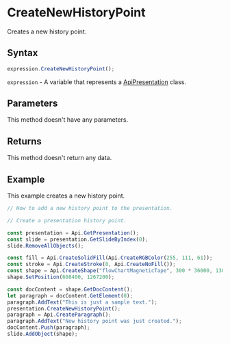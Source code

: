 # CreateNewHistoryPoint

Creates a new history point.

## Syntax

```javascript
expression.CreateNewHistoryPoint();
```

`expression` - A variable that represents a [ApiPresentation](../ApiPresentation.md) class.

## Parameters

This method doesn't have any parameters.

## Returns

This method doesn't return any data.

## Example

This example creates a new history point.

```javascript editor-pptx
// How to add a new history point to the presentation.

// Create a presentation history point.

const presentation = Api.GetPresentation();
const slide = presentation.GetSlideByIndex(0);
slide.RemoveAllObjects();

const fill = Api.CreateSolidFill(Api.CreateRGBColor(255, 111, 61));
const stroke = Api.CreateStroke(0, Api.CreateNoFill());
const shape = Api.CreateShape("flowChartMagneticTape", 300 * 36000, 130 * 36000, fill, stroke);
shape.SetPosition(608400, 1267200);

const docContent = shape.GetDocContent();
let paragraph = docContent.GetElement(0);
paragraph.AddText("This is just a sample text.");
presentation.CreateNewHistoryPoint();
paragraph = Api.CreateParagraph();
paragraph.AddText("New history point was just created.");
docContent.Push(paragraph);
slide.AddObject(shape);

```
